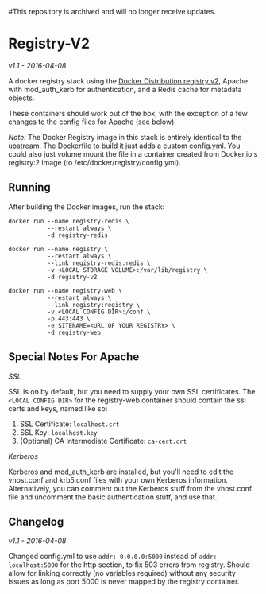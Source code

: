#This repository is archived and will no longer receive updates.

Registry-V2
===========

_v1.1 - 2016-04-08_

A docker registry stack using the [Docker Distribution registry v2](https://github.com/docker/distribution/tree/master/registry), Apache with mod_auth_kerb for authentication, and a Redis cache for metadata objects.

These containers should work out of the box, with the exception of a few changes to the config files for Apache \(see below\).

_Note:_ The Docker Registry image in this stack is entirely identical to the upstream.  The Dockerfile to build it just adds a custom config.yml.  You could also just volume mount the file in a container created from Docker.io's registry:2 image \(to /etc/docker/registry/config.yml\).

## Running ##

After building the Docker images, run the stack:

    docker run --name registry-redis \
               --restart always \
               -d registry-redis
    
    docker run --name registry \
               --restart always \
               --link registry-redis:redis \
               -v <LOCAL STORAGE VOLUME>:/var/lib/registry \
               -d registry-v2

    docker run --name registry-web \
               --restart always \
               --link registry:registry \
               -v <LOCAL CONFIG DIR>:/conf \
               -p 443:443 \
               -e SITENAME=<URL OF YOUR REGISTRY> \
               -d registry-web
  
## Special Notes For Apache ##

_SSL_

SSL is on by default, but you need to supply your own SSL certificates.  The `<LOCAL CONFIG DIR>` for the registry-web container should contain the ssl certs and keys, named like so:

1. SSL Certificate:                        `localhost.crt`
2. SSL Key:	                           `localhost.key`
3. (Optional) CA Intermediate Certificate: `ca-cert.crt`


_Kerberos_

Kerberos and mod_auth_kerb are installed, but you'll need to edit the vhost.conf and krb5.conf files with your own Kerberos information.  Alternatively, you can comment out the Kerberos stuff from the vhost.conf file and uncomment the basic authentication stuff, and use that.

## Changelog ##

_v1.1 - 2016-04-08_

Changed config.yml to use `addr: 0.0.0.0:5000` instead of `addr: localhost:5000` for the http section, to fix 503 errors from registry.  Should allow for linking correctly \(no variables required\) without any security issues as long as port 5000 is never mapped by the registry container.
